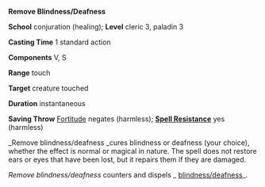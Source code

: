  **Remove Blindness/Deafness**

**School** conjuration (healing); **Level** cleric 3, paladin 3

**Casting Time** 1 standard action

**Components** V, S

**Range** touch

**Target** creature touched

**Duration** instantaneous

**Saving Throw** [Fortitude](../combat.html#_fortitude) negates (harmless); **[Spell Resistance](../glossary.html#_spell-resistance)** yes (harmless)

_Remove blindness/deafness _cures blindness or deafness (your choice), whether the effect is normal or magical in nature. The spell does not restore ears or eyes that have been lost, but it repairs them if they are damaged.

_Remove blindness/deafness_ counters and dispels _ [blindness/deafness](blindnessDeafness.html#_blindness-deafness)_.


